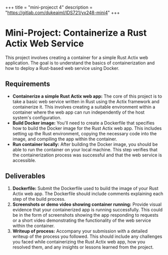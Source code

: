 +++
title = "mini-projecct 4"
description = "https://gitlab.com/dukeaiml/IDS721/yx248-mini4"
+++

# Mini-Project: Containerize a Rust Actix Web Service

This project involves creating a container for a simple Rust Actix web application. The goal is to understand the basics of containerization and how to deploy a Rust-based web service using Docker.

## Requirements

- **Containerize a simple Rust Actix web app:** The core of this project is to take a basic web service written in Rust using the Actix framework and containerize it. This involves creating a suitable environment within a container where the web app can run independently of the host system's configuration.
- **Build Docker image:** You'll need to create a Dockerfile that specifies how to build the Docker image for the Rust Actix web app. This includes setting up the Rust environment, copying the necessary code into the image, and compiling the app within the container.
- **Run container locally:** After building the Docker image, you should be able to run the container on your local machine. This step verifies that the containerization process was successful and that the web service is accessible.

## Deliverables

1. **Dockerfile:** Submit the Dockerfile used to build the image of your Rust Actix web app. The Dockerfile should include comments explaining each step of the build process.
2. **Screenshots or demo video showing container running:** Provide visual evidence that your containerized app is running successfully. This could be in the form of screenshots showing the app responding to requests or a short video demonstrating the functionality of the web service within the container.
3. **Writeup of process:** Accompany your submission with a detailed writeup of the process you followed. This should include any challenges you faced while containerizing the Rust Actix web app, how you resolved them, and any insights or lessons learned from the project.
